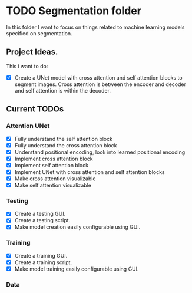 # TODO Segmentation folder
In this folder I want to focus on things related to machine learning models specified on segmentation.

## Project Ideas.
This i want to do:
- [x] Create a UNet model with cross attention and self attention blocks to segment images. Cross attention is between the encoder and decoder and self attention is within the decoder.

## Current TODOs
### Attention UNet
- [x] Fully understand the self attention block
- [x] Fully understand the cross attention block
- [x] Understand positional encoding, look into learned positional encoding
- [x] Implement cross attention block
- [x] Implement self attention block
- [x] Implement UNet with cross attention and self attention blocks
- [x] Make cross attention visualizable
- [x] Make self attention visualizable
### Testing
- [x] Create a testing GUI.
- [x] Create a testing script.
- [x] Make model creation easily configurable using GUI.
### Training
- [x] Create a training GUI.
- [x] Create a training script.
- [x] Make model training easily configurable using GUI.
### Data
